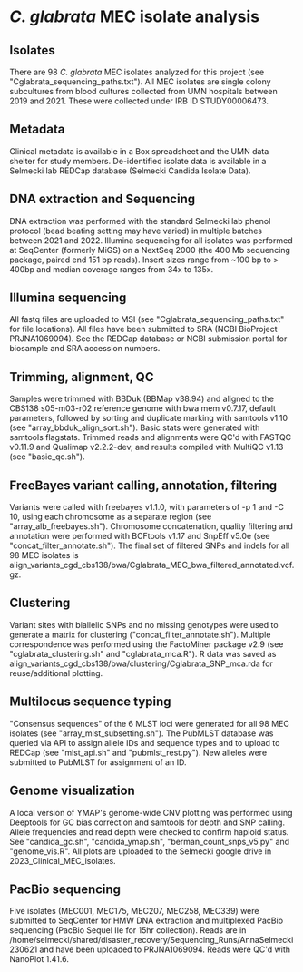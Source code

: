 # *C. glabrata* MEC isolate analysis

## Isolates
There are 98 *C. glabrata* MEC isolates analyzed for this project (see
"Cglabrata_sequencing_paths.txt"). All MEC isolates are single colony
subcultures from blood cultures collected from UMN hospitals
between  2019 and 2021. These were collected under IRB ID STUDY00006473.

## Metadata
Clinical metadata is available in a Box spreadsheet and the UMN data shelter
for study members. De-identified isolate data is available in a Selmecki lab
REDCap  database (Selmecki Candida Isolate Data).

## DNA extraction and Sequencing
DNA extraction was performed with the standard Selmecki lab phenol protocol
(bead beating setting may have varied) in multiple batches between 2021 and
2022.
Illumina sequencing for all isolates was performed at SeqCenter (formerly MiGS)
on a NextSeq 2000 (the 400 Mb sequencing package, paired end 151 bp reads).
Insert sizes range from ~100 bp to > 400bp and median coverage ranges from 34x
to 135x.

## Illumina sequencing
All fastq files are uploaded to MSI (see "Cglabrata_sequencing_paths.txt" for
file locations). All files have been submitted to SRA (NCBI BioProject
PRJNA1069094). See the REDCap database or NCBI submission portal for biosample
and SRA accession numbers.

## Trimming, alignment, QC
Samples were trimmed with BBDuk (BBMap v38.94) and aligned to the CBS138
s05-m03-r02 reference genome with bwa mem v0.7.17, default parameters, followed
by sorting and duplicate marking with samtools v1.10 (see "array_bbduk_align_sort.sh").
Basic stats were generated with samtools flagstats. Trimmed reads and
alignments were QC'd with FASTQC v0.11.9  and Qualimap v2.2.2-dev, and results
compiled with MultiQC v1.13 (see "basic_qc.sh").

## FreeBayes variant calling, annotation, filtering
Variants were called with freebayes v1.1.0, with parameters of -p 1 and -C 10,
using each chromosome as a separate region (see "array_alb_freebayes.sh").
Chromosome concatenation, quality filtering and annotation were performed with
BCFtools v1.17 and SnpEff v5.0e (see "concat_filter_annotate.sh"). The final
set of filtered SNPs and indels for all 98 MEC isolates is
align_variants_cgd_cbs138/bwa/Cglabrata_MEC_bwa_filtered_annotated.vcf.gz.

## Clustering
Variant sites with biallelic SNPs and no missing genotypes were used to
generate a matrix for clustering ("concat_filter_annotate.sh"). Multiple
correspondence was performed using the FactoMiner package v2.9 (see
"cglabrata_clustering.sh" and "cglabrata_mca.R"). R data was saved as
align_variants_cgd_cbs138/bwa/clustering/Cglabrata_SNP_mca.rda for
reuse/additional plotting.

## Multilocus sequence typing
"Consensus sequences" of the 6 MLST loci were generated for all 98 MEC
isolates (see "array_mlst_subsetting.sh"). The PubMLST database was queried via API to
assign allele IDs and sequence types and to upload to REDCap (see "mlst_api.sh"
and "pubmlst_rest.py"). New alleles were submitted to PubMLST for assignment of
an ID.

## Genome visualization
A local version of YMAP's genome-wide CNV plotting was performed using
Deeptools for GC bias correction and samtools for depth and SNP calling. Allele
frequencies and read depth were checked to confirm haploid status. See
"candida_gc.sh", "candida_ymap.sh", "berman_count_snps_v5.py" and
"genome_vis.R". All plots are uploaded to the Selmecki google drive in
2023_Clinical_MEC_isolates.

## PacBio sequencing
Five isolates (MEC001, MEC175, MEC207, MEC258, MEC339) were submitted to
SeqCenter for HMW DNA extraction and multiplexed PacBio sequencing (PacBio
Sequel IIe for 15hr collection). Reads are in
/home/selmecki/shared/disaster_recovery/Sequencing_Runs/AnnaSelmecki230621 and
have been uploaded to PRJNA1069094. Reads were QC'd with NanoPlot 1.41.6.

